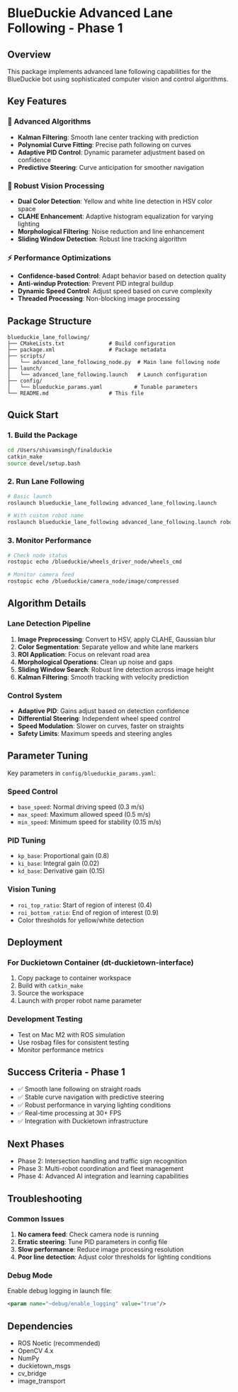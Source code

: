 # BlueDuckie Advanced Lane Following - Phase 1

## Overview
This package implements advanced lane following capabilities for the BlueDuckie bot using sophisticated computer vision and control algorithms.

## Key Features

### 🚀 Advanced Algorithms
- **Kalman Filtering**: Smooth lane center tracking with prediction
- **Polynomial Curve Fitting**: Precise path following on curves
- **Adaptive PID Control**: Dynamic parameter adjustment based on confidence
- **Predictive Steering**: Curve anticipation for smoother navigation

### 🎯 Robust Vision Processing
- **Dual Color Detection**: Yellow and white line detection in HSV color space
- **CLAHE Enhancement**: Adaptive histogram equalization for varying lighting
- **Morphological Filtering**: Noise reduction and line enhancement
- **Sliding Window Detection**: Robust line tracking algorithm

### ⚡ Performance Optimizations
- **Confidence-based Control**: Adapt behavior based on detection quality
- **Anti-windup Protection**: Prevent PID integral buildup
- **Dynamic Speed Control**: Adjust speed based on curve complexity
- **Threaded Processing**: Non-blocking image processing

## Package Structure
```
blueduckie_lane_following/
├── CMakeLists.txt              # Build configuration
├── package.xml                 # Package metadata
├── scripts/
│   └── advanced_lane_following_node.py  # Main lane following node
├── launch/
│   └── advanced_lane_following.launch   # Launch configuration
├── config/
│   └── blueduckie_params.yaml          # Tunable parameters
└── README.md                   # This file
```

## Quick Start

### 1. Build the Package
```bash
cd /Users/shivamsingh/finalduckie
catkin_make
source devel/setup.bash
```

### 2. Run Lane Following
```bash
# Basic launch
roslaunch blueduckie_lane_following advanced_lane_following.launch

# With custom robot name
roslaunch blueduckie_lane_following advanced_lane_following.launch robot_name:=blueduckie
```

### 3. Monitor Performance
```bash
# Check node status
rostopic echo /blueduckie/wheels_driver_node/wheels_cmd

# Monitor camera feed
rostopic echo /blueduckie/camera_node/image/compressed
```

## Algorithm Details

### Lane Detection Pipeline
1. **Image Preprocessing**: Convert to HSV, apply CLAHE, Gaussian blur
2. **Color Segmentation**: Separate yellow and white lane markers
3. **ROI Application**: Focus on relevant road area
4. **Morphological Operations**: Clean up noise and gaps
5. **Sliding Window Search**: Robust line detection across image height
6. **Kalman Filtering**: Smooth tracking with velocity prediction

### Control System
- **Adaptive PID**: Gains adjust based on detection confidence
- **Differential Steering**: Independent wheel speed control
- **Speed Modulation**: Slower on curves, faster on straights
- **Safety Limits**: Maximum speeds and steering angles

## Parameter Tuning

Key parameters in `config/blueduckie_params.yaml`:

### Speed Control
- `base_speed`: Normal driving speed (0.3 m/s)
- `max_speed`: Maximum allowed speed (0.5 m/s)
- `min_speed`: Minimum speed for stability (0.15 m/s)

### PID Tuning
- `kp_base`: Proportional gain (0.8)
- `ki_base`: Integral gain (0.02)
- `kd_base`: Derivative gain (0.15)

### Vision Tuning
- `roi_top_ratio`: Start of region of interest (0.4)
- `roi_bottom_ratio`: End of region of interest (0.9)
- Color thresholds for yellow/white detection

## Deployment

### For Duckietown Container (dt-duckietown-interface)
1. Copy package to container workspace
2. Build with `catkin_make`
3. Source the workspace
4. Launch with proper robot name parameter

### Development Testing
- Test on Mac M2 with ROS simulation
- Use rosbag files for consistent testing
- Monitor performance metrics

## Success Criteria - Phase 1
- ✅ Smooth lane following on straight roads
- ✅ Stable curve navigation with predictive steering
- ✅ Robust performance in varying lighting conditions
- ✅ Real-time processing at 30+ FPS
- ✅ Integration with Duckietown infrastructure

## Next Phases
- Phase 2: Intersection handling and traffic sign recognition
- Phase 3: Multi-robot coordination and fleet management
- Phase 4: Advanced AI integration and learning capabilities

## Troubleshooting

### Common Issues
1. **No camera feed**: Check camera node is running
2. **Erratic steering**: Tune PID parameters in config file
3. **Slow performance**: Reduce image processing resolution
4. **Poor line detection**: Adjust color thresholds for lighting conditions

### Debug Mode
Enable debug logging in launch file:
```xml
<param name="~debug/enable_logging" value="true"/>
```

## Dependencies
- ROS Noetic (recommended)
- OpenCV 4.x
- NumPy
- duckietown_msgs
- cv_bridge
- image_transport
